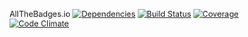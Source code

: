 AllTheBadges.io
[![Dependencies](https://allthebadges.io//jwaldrip/all_the_badges/gemnasium.png)](https://allthebadges.io//jwaldrip/all_the_badges/gemnasium)
[![Build Status](https://allthebadges.io//jwaldrip/all_the_badges/travis.png)](https://allthebadges.io//jwaldrip/all_the_badges/travis)
[![Coverage](https://allthebadges.io//jwaldrip/all_the_badges/coveralls.png)](https://allthebadges.io//jwaldrip/all_the_badges/coveralls)
[![Code Climate](https://allthebadges.io//jwaldrip/all_the_badges/code_climate.png)](https://allthebadges.io//jwaldrip/all_the_badges/code_climate)

